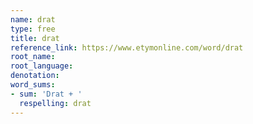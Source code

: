 ```yaml
---
name: drat
type: free
title: drat
reference_link: https://www.etymonline.com/word/drat
root_name: 
root_language: 
denotation: 
word_sums:
- sum: 'Drat + '
  respelling: drat
---
```

